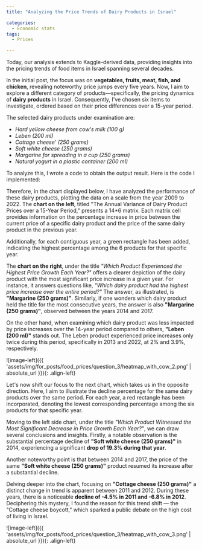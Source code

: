 ```yaml
---
title: "Analyzing the Price Trends of Dairy Products in Israel"

categories:
  - Economic stats 
tags:
  - Prices

---
```




Today, our analysis extends to Kaggle-derived data, providing insights into the pricing trends of food items in Israel spanning several decades.

In the initial post, the focus was on **vegetables, fruits, meat, fish, and chicken**, revealing noteworthy price jumps every five years. Now, I aim to explore a different category of products—specifically, the pricing dynamics of **dairy products** in Israel. Consequently, I've chosen six items to investigate, ordered based on their price differences over a 15-year period.

The selected dairy products under examination are: 


* *Hard yellow cheese from cow's milk (100 g)*
* *Leben (200 ml)*
* *Cottage cheese' (250 grams)*
* *Soft white cheese (250 grams)*
* *Margarine for spreading in a cup (250 grams)*
* *Natural yogurt in a plastic container (200 ml)*


To analyze this, I wrote a code to obtain the output result. Here is the code I implemented:

<script src="https://gist.github.com/AnalyticsForPleasure/9b5b96b93e76705a6979dcfed2c3ae2f.js"></script>



Therefore, in the chart displayed below, I have analyzed the performance of these dairy products, plotting the data on a scale from the year 2009 to 2022. The **chart on the left**, titled "The Annual Variance of Dairy Product Prices over a 15-Year Period," presents a 14*6 matrix. Each matrix cell provides information on the percentage increase in price between the current price of a specific dairy product and the price of the same dairy product in the previous year.

Additionally, for each contiguous year, a green rectangle has been added, indicating the highest percentage among the 6 products for that specific year.

The **chart on the right**, under the title *"Which Product Experienced the Highest Price Growth Each Year?"* offers a clearer depiction of the dairy product with the most significant price increase in a given year. For instance, it answers questions like, *"Which dairy product had the highest price increase over the entire period?"* The answer, as illustrated, is **"Margarine (250 grams)"**. Similarly, if one wonders which dairy product held the title for the most consecutive years, the answer is also **"Margarine (250 grams)"**, observed between the years 2014 and 2017.

On the other hand, when examining which dairy product was less impacted by price increases over the 14-year period compared to others, **"Leben (200 ml)"** stands out. The Leben product experienced price increases only twice during this period, specifically in 2013 and 2022, at 2% and 3.9%, respectively.

![image-left]({{ 'assets/img/for_posts/food_prices/question_3/heatmap_with_cow_2.png' | absolute_url }}){: .align-left} 


Let's now shift our focus to the next chart, which takes us in the opposite direction. Here, I aim to illustrate the decline percentage for the same dairy products over the same period. For each year, a red rectangle has been incorporated, denoting the lowest corresponding percentage among the six products for that specific year.

Moving to the left side chart, under the title *"Which Product Witnessed the Most Significant Decrease in Price Growth Each Year?"*, we can draw several conclusions and insights. Firstly, a notable observation is the substantial percentage decline of **"Soft white cheese (250 grams)"** in 2014, experiencing a significant **drop of 19.3% during that year**.

Another noteworthy point is that between 2014 and 2017, the price of the same **"Soft white cheese (250 grams)"** product resumed its increase after a substantial decline.

Delving deeper into the chart, focusing on **"Cottage cheese (250 grams)"** a distinct change in trend is apparent between 2011 and 2012. During these years, there is a noticeable **decline of -4.5% in 2011 and -6.8% in 2012**. Deciphering this mystery, I found the reason for this trend shift — the "Cottage cheese boycott," which sparked a public debate on the high cost of living in Israel.

![image-left]({{ 'assets/img/for_posts/food_prices/question_3/heatmap_with_cow_3.png' | absolute_url }}){: .align-left} 